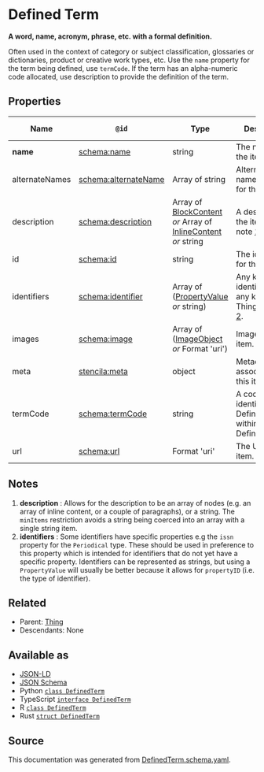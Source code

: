 # Defined Term

**A word, name, acronym, phrase, etc. with a formal definition.**

Often used in the context of category or subject classification, glossaries or dictionaries, product or creative work types, etc. Use the `name` property for the term being defined, use `termCode`. If the term has an alpha-numeric code allocated, use description to provide the definition of the term.

## Properties

| Name           | `@id`                                                    | Type                                                                                                 | Description                                                         | Inherited from                |
| -------------- | -------------------------------------------------------- | ---------------------------------------------------------------------------------------------------- | ------------------------------------------------------------------- | ----------------------------- |
| **name**       | [schema:name](https://schema.org/name)                   | string                                                                                               | The name of the item.                                               | [Thing](Thing.md)             |
| alternateNames | [schema:alternateName](https://schema.org/alternateName) | Array of string                                                                                      | Alternate names (aliases) for the item.                             | [Thing](Thing.md)             |
| description    | [schema:description](https://schema.org/description)     | Array of [BlockContent](BlockContent.md) _or_ Array of [InlineContent](InlineContent.md) _or_ string | A description of the item. See note [1](#notes).                    | [Thing](Thing.md)             |
| id             | [schema:id](https://schema.org/id)                       | string                                                                                               | The identifier for this item.                                       | [Entity](Entity.md)           |
| identifiers    | [schema:identifier](https://schema.org/identifier)       | Array of ([PropertyValue](PropertyValue.md) _or_ string)                                             | Any kind of identifier for any kind of Thing. See note [2](#notes). | [Thing](Thing.md)             |
| images         | [schema:image](https://schema.org/image)                 | Array of ([ImageObject](ImageObject.md) _or_ Format 'uri')                                           | Images of the item.                                                 | [Thing](Thing.md)             |
| meta           | [stencila:meta](https://schema.stenci.la/meta.jsonld)    | object                                                                                               | Metadata associated with this item.                                 | [Entity](Entity.md)           |
| termCode       | [schema:termCode](https://schema.org/termCode)           | string                                                                                               | A code that identifies this DefinedTerm within a DefinedTermSet     | [DefinedTerm](DefinedTerm.md) |
| url            | [schema:url](https://schema.org/url)                     | Format 'uri'                                                                                         | The URL of the item.                                                | [Thing](Thing.md)             |

## Notes

1. **description** : Allows for the description to be an array of nodes (e.g. an array of inline content, or a couple of paragraphs), or a string. The `minItems` restriction avoids a string being coerced into an array with a single string item.
2. **identifiers** : Some identifiers have specific properties e.g the `issn` property for the `Periodical` type. These should be used in preference to this property which is intended for identifiers that do not yet have a specific property. Identifiers can be represented as strings, but using a `PropertyValue` will usually be better because it allows for `propertyID` (i.e. the type of identifier).

## Related

- Parent: [Thing](Thing.md)
- Descendants: None

## Available as

- [JSON-LD](https://schema.stenci.la/DefinedTerm.jsonld)
- [JSON Schema](https://schema.stenci.la/v1/DefinedTerm.schema.json)
- Python [`class DefinedTerm`](https://stencila.github.io/schema/python/docs/types.html#schema.types.DefinedTerm)
- TypeScript [`interface DefinedTerm`](https://stencila.github.io/schema/ts/docs/interfaces/definedterm.html)
- R [`class DefinedTerm`](https://cran.r-project.org/web/packages/stencilaschema/stencilaschema.pdf)
- Rust [`struct DefinedTerm`](https://docs.rs/stencila-schema/latest/stencila_schema/struct.DefinedTerm.html)

## Source

This documentation was generated from [DefinedTerm.schema.yaml](https://github.com/stencila/stencila/blob/master/schema/schema/DefinedTerm.schema.yaml).
